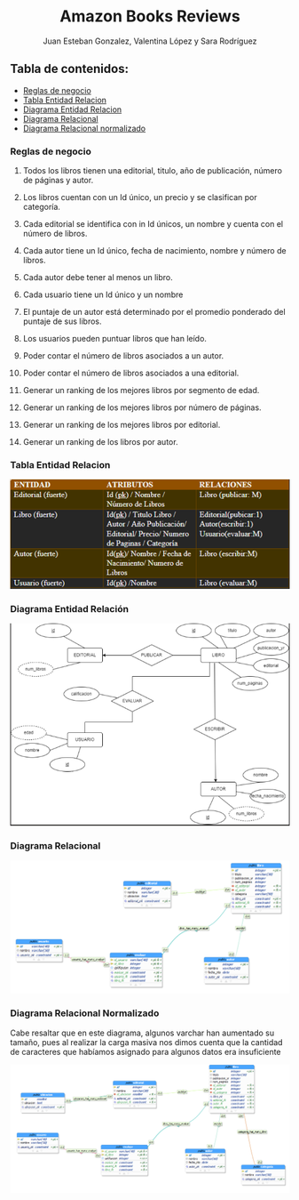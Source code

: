 <h1 align="center"> Amazon Books Reviews</h1>
<p align="center"> Juan Esteban Gonzalez, Valentina López y Sara Rodríguez </p>

## Tabla de contenidos:

- [Reglas de negocio](#reglas-de-negocio)
- [Tabla Entidad Relacion](#tabla-er)
- [Diagrama Entidad Relacion](#diagrama-entidad-relacion)
- [Diagrama Relacional](#diagrama-relacional)
- [Diagrama Relacional normalizado](#diagrama-relacional-normalizado)



### Reglas de negocio 

1. Todos los libros tienen una editorial, titulo, año de publicación, número de páginas y autor. 

2. Los libros cuentan con un Id único, un precio y se clasifican por categoría. 

3. Cada editorial se identifica con in Id únicos, un nombre y cuenta con el número de libros. 

4. Cada autor tiene un Id único, fecha de nacimiento, nombre y número de libros. 

5. Cada autor debe tener al menos un libro. 

6. Cada usuario tiene un Id único y un nombre 

7. El puntaje de un autor está determinado por el promedio ponderado del puntaje de sus libros. 

8. Los usuarios pueden puntuar libros que han leído. 

9. Poder contar el número de libros asociados a un autor. 

10. Poder contar el número de libros asociados a una editorial. 

11. Generar un ranking de los mejores libros por segmento de edad. 

12. Generar un ranking de los mejores libros por número de páginas. 

13. Generar un ranking de los mejores libros por editorial. 

14. Generar un ranking de los libros por autor. 


### Tabla Entidad Relacion

<p align="center"><img src="img/tabla-er.PNG"/></p> 


### Diagrama Entidad Relación

<p align="center"><img src="img/er.PNG"/></p> 


### Diagrama Relacional

<p align="center"><img src="img/relacional.PNG"/></p> 

### Diagrama Relacional Normalizado
Cabe resaltar que en este diagrama, algunos varchar han aumentado su tamaño, pues al realizar la carga masiva nos dimos cuenta que la cantidad de caracteres que habíamos asignado para algunos datos era insuficiente

<p align="center"><img src="img/relacional-normalizado.jpeg"/></p> 
